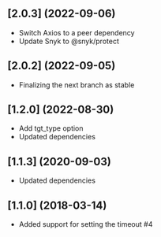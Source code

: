 ## [2.0.3] (2022-09-06)
- Switch Axios to a peer dependency
- Update Snyk to @snyk/protect

## [2.0.2] (2022-09-05)
- Finalizing the next branch as stable

## [1.2.0] (2022-08-30)
- Add tgt_type option
- Updated dependencies

## [1.1.3] (2020-09-03)
- Updated dependencies

## [1.1.0] (2018-03-14)
- Added support for setting the timeout #4
